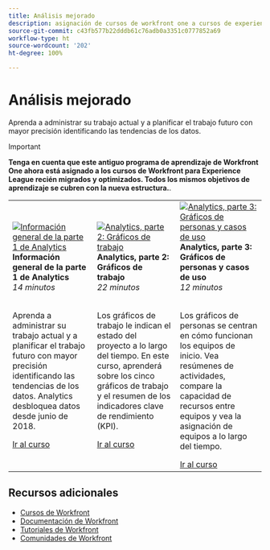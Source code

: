 ```yaml
---
title: Análisis mejorado
description: asignación de cursos de workfront one a cursos de experience league
source-git-commit: c43fb577b22dddb61c76adb0a3351c0777852a69
workflow-type: ht
source-wordcount: '202'
ht-degree: 100%

---
```


# Análisis mejorado

Aprenda a administrar su trabajo actual y a planificar el trabajo futuro con mayor precisión identificando las tendencias de los datos.

>[!IMPORTANT]
>
>**Tenga en cuenta que este antiguo programa de aprendizaje de Workfront One ahora está asignado a los cursos de Workfront para Experience League recién migrados y optimizados.  Todos los mismos objetivos de aprendizaje se cubren con la nueva estructura.**.

<table>
  <tr>
   <td>
      <a href="https://experienceleague.adobe.com/?recommended=Workfront-U-1-2022.1.analytics">
      <img alt="Información general de la parte 1 de Analytics" src="https://cdn.experienceleague.adobe.com/thumb/analytics-part-1-overview.jpg"/>
      </a>
      <div>
         <strong>Información general de la parte 1 de Analytics</strong></a>
         <br/><em>14 minutos</em>
      </div>
      <p>
        <br/>
         Aprenda a administrar su trabajo actual y a planificar el trabajo futuro con mayor precisión identificando las tendencias de los datos. Analytics desbloquea datos desde junio de 2018.
      </p>
      <a  rel="noreferrer" target="_blank" href="https://experienceleague.adobe.com/?recommended=Workfront-U-1-2022.1.analytics" class="spectrum-Button spectrum-Button--primary spectrum-Button--sizeM">
      <span class="spectrum-Button-label has-no-wrap has-text-weight-bold">Ir al curso</span>
      </a>
   </td>
   <td>
      <a href="https://experienceleague.adobe.com/?recommended=Workfront-U-1-2022.2.analytics">
      <img alt="Analytics, parte 2: Gráficos de trabajo" src="https://cdn.experienceleague.adobe.com/thumb/analytics-part-1-overview.jpg"/>
      </a>
      <div>
         <strong>Analytics, parte 2: Gráficos de trabajo</strong></a>
         <br/><em>22 minutos</em>
      </div>
      <p>
        <br/>
         Los gráficos de trabajo le indican el estado del proyecto a lo largo del tiempo. En este curso, aprenderá sobre los cinco gráficos de trabajo y el resumen de los indicadores clave de rendimiento (KPI).
      </p>
      <a  rel="noreferrer" target="_blank" href="https://experienceleague.adobe.com/?recommended=Workfront-U-1-2022.2.analytics" class="spectrum-Button spectrum-Button--primary spectrum-Button--sizeM">
      <span class="spectrum-Button-label has-no-wrap has-text-weight-bold">Ir al curso</span>
      </a>
   </td>
   <td>
      <a href="https://experienceleague.adobe.com/?recommended=Workfront-U-1-2022.3.analytics">
      <img alt="Analytics, parte 3: Gráficos de personas y casos de uso" src="https://cdn.experienceleague.adobe.com/thumb/analytics-part-1-overview.jpg"/>
      </a>
      <div>
         <strong>Analytics, parte 3: Gráficos de personas y casos de uso</strong></a>
         <br/><em>12 minutos</em>
      </div>
      <p>
        <br/>
         Los gráficos de personas se centran en cómo funcionan los equipos de inicio. Vea resúmenes de actividades, compare la capacidad de recursos entre equipos y vea la asignación de equipos a lo largo del tiempo.
      </p>
      <a  rel="noreferrer" target="_blank" href="https://experienceleague.adobe.com/?recommended=Workfront-U-3-2022.1.analytics" class="spectrum-Button spectrum-Button--primary spectrum-Button--sizeM">
      <span class="spectrum-Button-label has-no-wrap has-text-weight-bold">Ir al curso</span>
      </a>
   </td>      
  </tr>
</table>

## Recursos adicionales

* [Cursos de Workfront](https://experienceleague.adobe.com/?lang=es&amp;Solution=Workfront#courses)
* [Documentación de Workfront](https://experienceleague.adobe.com/docs/workfront.html?lang=es)
* [Tutoriales de Workfront](https://experienceleague.adobe.com/docs/workfront-learn/tutorials-workfront/home.html?lang=es)
* [Comunidades de Workfront](https://experienceleaguecommunities.adobe.com/t5/workfront/ct-p/workfront)
